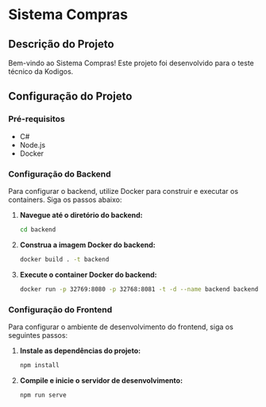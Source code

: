 # Sistema Compras

## Descrição do Projeto

Bem-vindo ao Sistema Compras! Este projeto foi desenvolvido para o teste técnico da Kodigos.

## Configuração do Projeto

### Pré-requisitos

- C#
- Node.js
- Docker

### Configuração do Backend

Para configurar o backend, utilize Docker para construir e executar os containers. Siga os passos abaixo:

1. **Navegue até o diretório do backend:**

    ```bash
    cd backend
    ```

2. **Construa a imagem Docker do backend:**

    ```bash
    docker build . -t backend
    ```

3. **Execute o container Docker do backend:**

    ```bash
    docker run -p 32769:8080 -p 32768:8081 -t -d --name backend backend
    ```
### Configuração do Frontend

Para configurar o ambiente de desenvolvimento do frontend, siga os seguintes passos:

1. **Instale as dependências do projeto:**

    ```bash
    npm install
    ```

2. **Compile e inicie o servidor de desenvolvimento:**

    ```bash
    npm run serve
    ```
